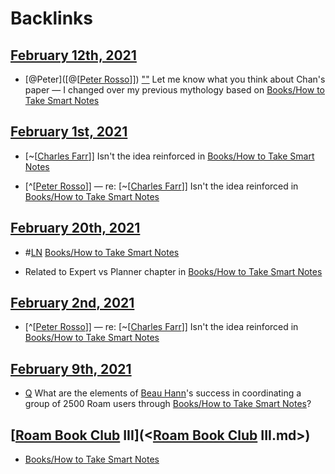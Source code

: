 
# Backlinks
## [February 12th, 2021](<February 12th, 2021.md>)
- [@Peter]([@[[Peter Rosso](<../@[[Peter Rosso.md>)]]) [""](((oUrBVnzPi))) Let me know what you think about Chan's paper — I changed over my previous mythology based on [Books/How to Take Smart Notes](<../Books/How to Take Smart Notes.md>)

## [February 1st, 2021](<February 1st, 2021.md>)
- [~[[Charles Farr](<../~[[Charles Farr.md>)]] Isn't the idea reinforced in [Books/How to Take Smart Notes](<../Books/How to Take Smart Notes.md>)

- [^[[Peter Rosso](<../^[[Peter Rosso.md>)]] — re: [~[[Charles Farr](<../~[[Charles Farr.md>)]] Isn't the idea reinforced in [Books/How to Take Smart Notes](<../Books/How to Take Smart Notes.md>)

## [February 20th, 2021](<February 20th, 2021.md>)
- #[LN](<../LN.md>) [Books/How to Take Smart Notes](<../Books/How to Take Smart Notes.md>)

- Related to Expert vs Planner chapter in [Books/How to Take Smart Notes](<../Books/How to Take Smart Notes.md>)

## [February 2nd, 2021](<February 2nd, 2021.md>)
- [^[[Peter Rosso](<../^[[Peter Rosso.md>)]] — re: [~[[Charles Farr](<../~[[Charles Farr.md>)]] Isn't the idea reinforced in [Books/How to Take Smart Notes](<../Books/How to Take Smart Notes.md>)

## [February 9th, 2021](<February 9th, 2021.md>)
- [Q](<../Q.md>) What are the elements of [Beau Hann](<../Beau Hann.md>)'s success in coordinating a group of 2500 Roam users through [Books/How to Take Smart Notes](<../Books/How to Take Smart Notes.md>)?

## [[Roam Book Club](<../[Roam Book Club.md>) III](<[Roam Book Club](<../Roam Book Club.md>) III.md>)
- [Books/How to Take Smart Notes](<../Books/How to Take Smart Notes.md>)

